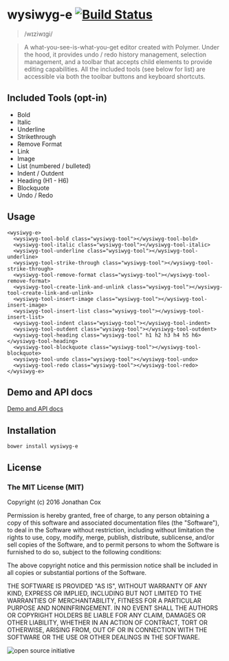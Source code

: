 # wysiwyg-e [![Build Status](https://travis-ci.org/miztroh/wysiwyg-e.svg?branch=master)](https://travis-ci.org/miztroh/wysiwyg-e)

> /wɪziwɪɡi/

> A what-you-see-is-what-you-get editor created with Polymer.  Under the hood, it provides undo / redo history management, selection management, and a toolbar that accepts child elements to provide editing capabilities.  All the included tools (see below for list) are accessible via both the toolbar buttons and keyboard shortcuts.

## Included Tools (opt-in)

* Bold
* Italic
* Underline
* Strikethrough
* Remove Format
* Link
* Image
* List (numbered / bulleted)
* Indent / Outdent
* Heading (H1 - H6)
* Blockquote
* Undo / Redo

## Usage

```
<wysiwyg-e>
  <wysiwyg-tool-bold class="wysiwyg-tool"></wysiwyg-tool-bold>
  <wysiwyg-tool-italic class="wysiwyg-tool"></wysiwyg-tool-italic>
  <wysiwyg-tool-underline class="wysiwyg-tool"></wysiwyg-tool-underline>
  <wysiwyg-tool-strike-through class="wysiwyg-tool"></wysiwyg-tool-strike-through>
  <wysiwyg-tool-remove-format class="wysiwyg-tool"></wysiwyg-tool-remove-format>
  <wysiwyg-tool-create-link-and-unlink class="wysiwyg-tool"></wysiwyg-tool-create-link-and-unlink>
  <wysiwyg-tool-insert-image class="wysiwyg-tool"></wysiwyg-tool-insert-image>
  <wysiwyg-tool-insert-list class="wysiwyg-tool"></wysiwyg-tool-insert-list>
  <wysiwyg-tool-indent class="wysiwyg-tool"></wysiwyg-tool-indent>
  <wysiwyg-tool-outdent class="wysiwyg-tool"></wysiwyg-tool-outdent>
  <wysiwyg-tool-heading class="wysiwyg-tool" h1 h2 h3 h4 h5 h6></wysiwyg-tool-heading>
  <wysiwyg-tool-blockquote class="wysiwyg-tool"></wysiwyg-tool-blockquote>
  <wysiwyg-tool-undo class="wysiwyg-tool"></wysiwyg-tool-undo>
  <wysiwyg-tool-redo class="wysiwyg-tool"></wysiwyg-tool-redo>
</wysiwyg-e>
```

## Demo and API docs

[Demo and API docs](https://miztroh.github.io/bower_components/wysiwyg-e/)

## Installation

``bower install wysiwyg-e``

## License

### The MIT License (MIT)
Copyright (c) 2016 Jonathan Cox

Permission is hereby granted, free of charge, to any person obtaining a copy of this software and associated documentation files (the "Software"), to deal in the Software without restriction, including without limitation the rights to use, copy, modify, merge, publish, distribute, sublicense, and/or sell copies of the Software, and to permit persons to whom the Software is furnished to do so, subject to the following conditions:

The above copyright notice and this permission notice shall be included in all copies or substantial portions of the Software.

THE SOFTWARE IS PROVIDED "AS IS", WITHOUT WARRANTY OF ANY KIND, EXPRESS OR IMPLIED, INCLUDING BUT NOT LIMITED TO THE WARRANTIES OF MERCHANTABILITY, FITNESS FOR A PARTICULAR PURPOSE AND NONINFRINGEMENT. IN NO EVENT SHALL THE AUTHORS OR COPYRIGHT HOLDERS BE LIABLE FOR ANY CLAIM, DAMAGES OR OTHER LIABILITY, WHETHER IN AN ACTION OF CONTRACT, TORT OR OTHERWISE, ARISING FROM, OUT OF OR IN CONNECTION WITH THE SOFTWARE OR THE USE OR OTHER DEALINGS IN THE SOFTWARE.

![open source initiative](https://miztroh.github.io/bower_components/wysiwyg-e/images/open-source-initiative.png)
